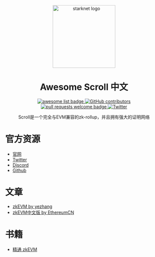 <div align="center">
  <img alt="starknet logo" src="https://scroll.io/img/logo_with_text.ff8e8db3.png" width="200" >
  <h1 align="center">Awesome Scroll 中文</h1>
  <p align="center">
    <a href="https://github.com/sindresorhus/awesome">
      <img alt="awesome list badge" src="https://cdn.rawgit.com/sindresorhus/awesome/d7305f38d29fed78fa85652e3a63e154dd8e8829/media/badge.svg">
    </a>
    <a href="https://github.com/LuozhuZhang/awesome-scroll-cn/graphs/contributors">
      <img alt="GitHub contributors" src="https://img.shields.io/github/contributors/LuozhuZhang/awesome-scroll-cn">
    </a>
    <a href="http://makeapullrequest.com">
      <img alt="pull requests welcome badge" src="https://img.shields.io/badge/PRs-welcome-brightgreen.svg?style=flat">
    </a>
    <a href="https://twitter.com/Scroll_ZKP">
      <img alt="Twitter" src="https://img.shields.io/twitter/url/https/twitter.com/Scroll_ZKP.svg?style=social&label=Follow @Scroll_ZKP">
    </a>
  </p>

  Scroll是一个完全与EVM兼容的zk-rollup，并且拥有强大的证明网络
</div>

# 官方资源

* [官网](https://scroll.io/)
* [Twitter](https://twitter.com/Scroll_ZKP)
* [Discord](https://discord.com/invite/CNzNVt4Feu)
* [Github](https://github.com/scroll-tech)

# 文章

* [zkEVM by yezhang](https://hackmd.io/@yezhang/S1_KMMbGt)
* [zkEVM中文版 by EthereumCN](https://mirror.xyz/ecn.eth/uFyJGC7OCzzoMAVeGtlxDox4mFzJBh7uiYWVBvgsAgE)

# 书籍
* [精通 zkEVM](https://zkevmbook.github.io/)
